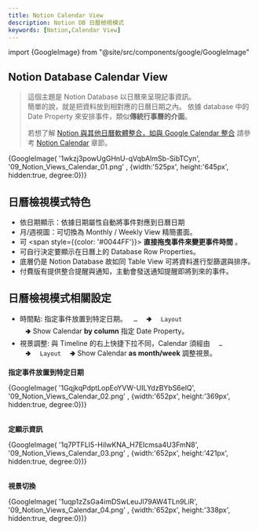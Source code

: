 ```yaml
---
title: Notion Calendar View 
description: Notion DB 日曆檢視模式
keywords: [Notion,Calendar View]
---
```

import {GoogleImage} from "@site/src/components/google/GoogleImage"

## Notion Database Calendar View
> 這個主題是 Notion Database 以日曆來呈現記事資訊。  
> 簡單的說，就是把資料放到相對應的日曆日期之內。
> 依據 database 中的 Date Property 來安排事件，類似<b>傳統行事曆的介面</b>。
> 
> 若想了解 [Notion 與其他日曆軟體整合，如與 Google Calendar 整合](./Notion_Calendar) 請參考 [Notion Calendar](./Notion_Calendar) 章節。  

<div>
 {GoogleImage( '1wkzj3powUgGHnU-qVqbAImSb-SibTCyn',  '09_Notion_Views_Calendar_01.png' , {width:'525px', height:'645px', hidden:true, degree:0})}
</div>


## 日曆檢視模式特色
* 依日期顯示：依據日期屬性自動將事件對應到日曆日期
* 月/週視圖：可切換為 Monthly / Weekly View 精簡畫面。
* 可 <span style={{color: '#0044FF'}}> __直接拖曳事件來變更事件時間__ </span>。
* 可自行決定要顯示在日曆上的 Database Row Properties。
* 底層仍是 Notion Database 故如同 Table View 可將資料進行型篩選與排序。
* 付費版有提供整合提醒與通知，主動會發送通知提醒即將到來的事件。


## 日曆檢視模式相關設定
* 時間點: 指定事件放置到特定日期。<code>&nbsp; … &nbsp;</code> 🢂 <code>&nbsp; Layout &nbsp;</code> 🢂 Show Calendar <b>by column</b> 指定 Date Property。
* 視景調整: 與 Timeline 的右上快捷下拉不同，Calendar 須經由 <code>&nbsp; … &nbsp;</code> 🢂 <code>&nbsp; Layout &nbsp;</code> 🢂 Show Calendar <b>as month/week</b> 調整視景。 

__指定事件放置到特定日期__

<div>
 {GoogleImage( '1GqjkqPdptLopEoYVW-UILYdzBYbS6elQ',  '09_Notion_Views_Calendar_02.png' , {width:'652px', height:'369px', hidden:true, degree:0})}
</div>
<br/>

__定顯示資訊__

<div>
 {GoogleImage( '1q7PTFLI5-HiIwKNA_H7EIcmsa4U3FmN8',  '09_Notion_Views_Calendar_03.png' , {width:'652px', height:'421px', hidden:true, degree:0})}
</div>
<br/>

__視景切換__

<div>
 {GoogleImage( '1uqp1zZsGa4imDSwLeuJl79AW4TLn9LiR',  '09_Notion_Views_Calendar_04.png' , {width:'652px', height:'338px', hidden:true, degree:0})}
</div>
<br/>